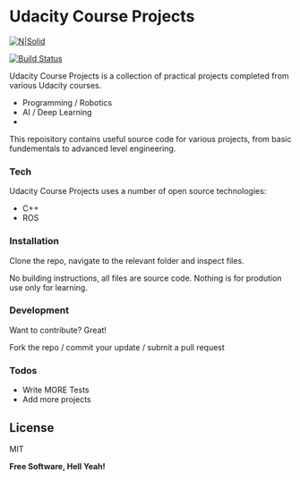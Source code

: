 # Udacity Course Projects

[![N|Solid](https://cldup.com/dTxpPi9lDf.thumb.png)](https://nodesource.com/products/nsolid)

[![Build Status](https://travis-ci.org/joemccann/dillinger.svg?branch=master)](https://travis-ci.org/joemccann/dillinger)

Udacity Course Projects is a collection of practical projects completed from various Udacity courses.

  - Programming / Robotics
  - AI / Deep Learning
  - 
This repoisitory contains useful source code for various projects, from basic fundementals to advanced level engineering.
### Tech

Udacity Course Projects uses a number of open source technologies:

* C++
* ROS

### Installation

Clone the repo, navigate to the relevant folder and inspect files.

No building instructions, all files are source code.  Nothing is for prodution use only for learning.

### Development

Want to contribute? Great!

Fork the repo / commit your update / submit a pull request 

### Todos

 - Write MORE Tests
 - Add more projects

License
----

MIT


**Free Software, Hell Yeah!**
